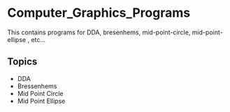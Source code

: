 # Computer_Graphics_Programs
This contains programs for DDA, bresenhems, mid-point-circle, mid-point-ellipse , etc...

<h2>Topics</h2>
<ul>
  <li>DDA</li>
  <li>Bressenhems</li>
  <li>Mid Point Circle</li>
  <li>Mid Point Ellipse</li>
</ul>
